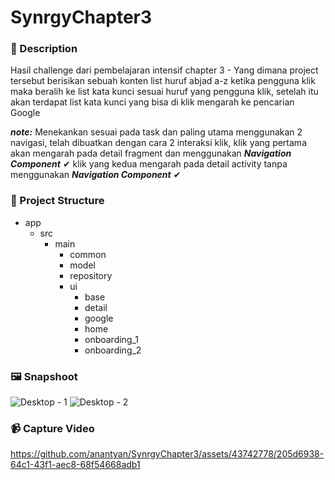 # SynrgyChapter3

### 📌 Description

Hasil challenge dari pembelajaran intensif chapter 3 - Yang dimana project tersebut berisikan sebuah konten list huruf abjad a-z ketika pengguna klik maka beralih ke list kata kunci sesuai huruf yang pengguna klik, setelah itu akan terdapat list kata kunci yang bisa di klik mengarah ke pencarian Google

_**note:**_ Menekankan sesuai pada task dan paling utama menggunakan 2 navigasi, telah dibuatkan dengan cara 2 interaksi klik, klik yang pertama akan mengarah pada detail fragment dan menggunakan _**Navigation Component**_ ✔ klik yang kedua mengarah pada detail activity tanpa menggunakan _**Navigation Component**_ ✔

### 👣 Project Structure

- app
    - src
        - main
            - common
            - model
            - repository
            - ui
                - base
                - detail
                - google
                - home
                - onboarding_1
                - onboarding_2

### 🖼️ Snapshoot
![Desktop - 1](https://github.com/anantyan/SynrgyChapter3/assets/43742778/5d376a07-8592-4919-89ce-3147748e5923)
![Desktop - 2](https://github.com/anantyan/SynrgyChapter3/assets/43742778/cb38b1fc-57eb-41a3-8b1a-9ec12e00ee37)

### 📹 Capture Video

https://github.com/anantyan/SynrgyChapter3/assets/43742778/205d6938-64c1-43f1-aec8-68f54668adb1
